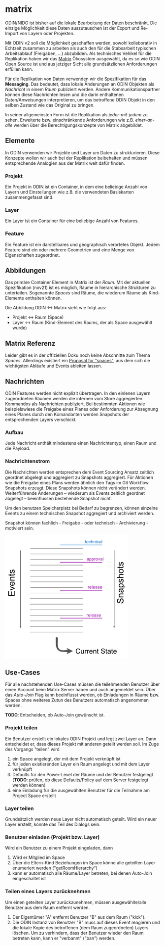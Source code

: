 # matrix

ODIN/NIDO ist bisher auf die lokale Bearbeitung der Daten beschränkt. Die einzige Möglichkeit diese Daten auszutauschen ist der Export und Re-Import von Layern oder Projekten. 

Mit ODIN v2 soll die Möglichkeit geschaffen werden, sowohl kollaborativ in Echtzeit zusammen zu arbeiten als auch den für die Stabsarbeit typischen Arbeitsablauf (Freigaben, ...) abzubilden. Als technisches Vehikel für die Replikation haben wir das [Matrix](https://matrix.org) Ökosystem ausgewählt, da es so wie ODIN Open Source ist und aus jetziger Sicht alle grundsätzlichen Anforderungen erfüllen kann.

Für die Replikation von Daten verwenden wir die Spezifikation für das __Messaging__. Das bedeutet, dass lokale Änderungen an ODIN Objekten als _Nachricht_ in einem _Raum_ publiziert werden. Andere Kommunikationspartner können diese Nachrichten lesen und die darin enthaltenen Daten/Anweisungen interpretieren, um das betroffene ODIN Objekt in den selben Zustand wie das Original zu bringen.

In seiner allgemeinsten Form ist die Replikation als _jeder-mit-jedem_ zu sehen. Erweiterte bzw. einschränkende Anforderungen wie z.B. _einer-an-alle_ werden über die Berechtigungskonzepte von Matrix abgebildet.

## Elemente

In ODIN verwenden wir Projekte und Layer um Daten zu strukturieren. Diese Konzepte wollen wir auch bei der Replikation beibehalten und müssen entsprechende Analogien aus der Matrix welt dafür finden.

### Projekt

Ein Projekt in ODIN ist ein Container, in dem eine beliebige Anzahl von Layern und Einstellungen wie z.B. die verwendeten Basiskarten zusammengefasst sind.

### Layer

Ein Layer ist ein Container für eine beliebige Anzahl von Features.

### Feature

Ein Feature ist ein darstellbares und geographisch verortetes Objekt. Jedem Feature sind ein oder mehrere Geometrien und eine Menge von Eigenschaften zugeordnet.

## Abbildungen

Das primäre Container Element in Matrix ist der _Raum_. Mit der aktuellen Spezifikation (nov21) ist es möglich, Räume in hierarchische Strukturen zu unterteilen. Sogenannte _Spaces_ sind Räume, die wiederum Räume als Kind-Elemente enthalten können.

Die Abbildung ODIN <-> Matrix sieht wie folgt aus:

  * Projekt <-> Raum (Space)
  * Layer <-> Raum (Kind-Element des Raums, der als Space ausgewählt wurde)

## Matrix Referenz

Leider gibt es in der offiziellen Doku noch keine Abschnitte zum Thema _Spaces_. Allerdings existiert ein [Proposal for "spaces"](https://github.com/matrix-org/matrix-doc/blob/old_master/proposals/1772-groups-as-rooms.md), aus dem sich die wichtigsten Abläufe und Events ableiten lassen.

## Nachrichten

ODIN Features werden nicht explizit übertragen. In den einlenen Layern zugeordneten Räumen werden die internen vom Store aggregierten Kommandos als Nachrichten publiziert. Bei bestimmten Aktionen wie beispielswiese die Freigabe eines Planes oder Anforderung zur Absegnung eines Planes durch den Komandanten werden Snapshots der entsprechenden Layers verschickt. 

### Aufbau 

Jede Nachricht enthält mindestens einen Nachrichtentyp, einen Raum und die Payload.

### Nachrichtenstrom

Die Nachrichten werden entsprechen dem Event Sourcing Ansatz zeitlich geordnet abgelegt und aggregiert zu Snapshots aggregiert. Für Aktionen wie die Freigabe eines Plans werden ähnlich den Tags im Git Workflow Snapshots erzeugt. Diese Snapshots können nicht verändert werden. Weiterführende Änderungen – wiederum als Events zeitlich geordnet abgelegt – beeinflussen bestehende Snapshot nicht.  

Um den benutzen Speicherplatz bei Bedarf zu begrenzen, können einzelne Events zu einem technischen Snapshot aggregiert und archiviert werden.  

Snapshot können fachlich - Freigabe - oder technisch - Archivierung - motiviert sein. 

![image-20211108110230894](event_stream.png)



## Use-Cases

Für alle nachstehenden Use-Cases müssen die teilehmenden Benutzer über einen Account beim Matrix Server haben und auch angemeldet sein. Über das _Auto-Join_ Flag kann beeinflusst werden, ob Einladungen in Räume bzw. Spaces ohne weiteres Zutun des Benutzers automatisch angenommen werden. 

__TODO__: Entscheiden, ob Auto-Join gewünscht ist.

### Projekt teilen

Ein Benutzer erstellt ein lokales ODIN Projekt und legt zwei Layer an. Dann entscheidet er, dass dieses Projekt mit anderen geteilt werden soll. Im Zuge des Vorgangs "teilen" wird

 1) ein Space angelegt, der mit dem Projekt verknüpft ist
 2) für jeden existierenden Layer ein Raum angelegt und mit dem Layer verknüpft
 3) Defaults für den Power-Level der Räume und der Benutzer festgelegt (__TODO__: prüfen, ob diese Defaults/Policy auf dem Server festgelegt werden können)
 4) eine Einladung für die ausgewählten Benutzer für die Teilnahme am Project Space erstellt

### Layer teilen

Grundsätzlich werden neue Layer nicht automatisch geteilt. Wird ein neuer Layer erstellt, könnte das Teil des Dialogs sein.

### Benutzer einladen (Projekt bzw. Layer)

Wird ein Benutzer zu einem Projekt eingeladen, dann

  1) Wird er Mitglied im Space
  2) Über die Eltern-Kind Beziehungen im Space könne alle geteilten Layer enumeriert werden ("getRoomHierarchy")
  3) kann er automatisch alle Räume/Layer betreten, bei denen Auto-Join eingeschaltet ist

### Teilen eines Layers zurücknehmen

Um einen geteilten Layer zurückzunehmen, müssen ausgewählte/alle Benutzer aus dem Raum entfernt werden.

  1) Der Eigentümer "A" entfernt Benutzer "B" aus dem Raum ("kick").
  2) Die ODIN Instanz von Benutzer "B" muss auf dieses Event reagieren und die lokale Kopie des betroffenen 
  (dem Raum zugeordneten) Layers löschen. Um zu verhindern, dass der Benutzer wieder den Raum betreten kann, 
  kann er "verbannt" ("ban") werden.





